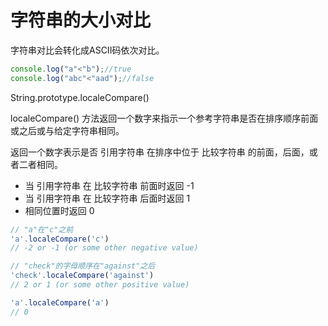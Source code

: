 # 字符串的大小对比

字符串对比会转化成ASCII码依次对比。

```javascript
console.log("a"<"b");//true
console.log("abc"<"aad");//false
```

String.prototype.localeCompare()

localeCompare() 方法返回一个数字来指示一个参考字符串是否在排序顺序前面或之后或与给定字符串相同。

返回一个数字表示是否 引用字符串 在排序中位于 比较字符串 的前面，后面，或者二者相同。

- 当 引用字符串 在 比较字符串 前面时返回 -1
- 当 引用字符串 在 比较字符串 后面时返回 1
- 相同位置时返回 0

```javascript
// "a"在"c"之前
'a'.localeCompare('c')
// -2 or -1 (or some other negative value)

// "check"的字母顺序在"against"之后
'check'.localeCompare('against')
// 2 or 1 (or some other positive value)

'a'.localeCompare('a')
// 0
```